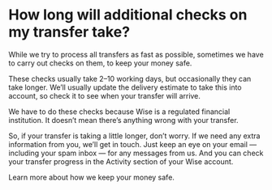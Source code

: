 # How long will additional checks on my transfer take?

While we try to process all transfers as fast as possible, sometimes we have to carry out checks on them, to keep your money safe.

These checks usually take 2–10 working days, but occasionally they can take longer. We’ll usually update the delivery estimate to take this into account, so check it to see when your transfer will arrive.

We have to do these checks because Wise is a regulated financial institution. It doesn’t mean there’s anything wrong with your transfer.

So, if your transfer is taking a little longer, don’t worry. If we need any extra information from you, we’ll get in touch. Just keep an eye on your email — including your spam inbox — for any messages from us. And you can check your transfer progress in the Activity section of your Wise account.

Learn more about how we keep your money safe.
